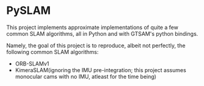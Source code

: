 # PySLAM
This project implements approximate implementations
of quite a few common SLAM algorithms, all in Python and with GTSAM's python bindings.

Namely, the goal of this project is to reproduce, albeit not perfectly, the following common
SLAM algorithms:
- ORB-SLAMv1
- KimeraSLAM(ignoring the IMU pre-integration; this project assumes monocular cams with no IMU, atleast for the time being)